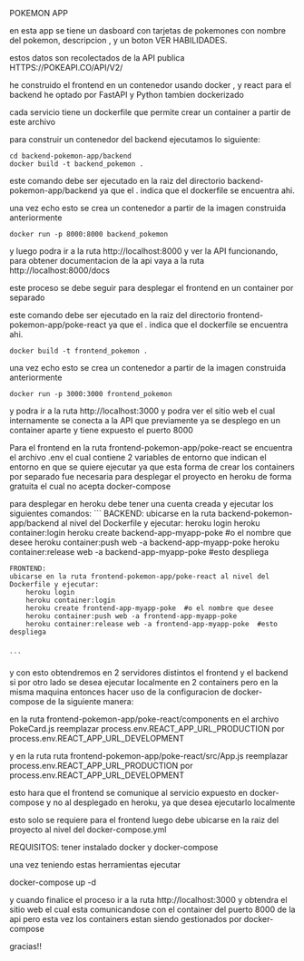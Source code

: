 POKEMON APP

en esta app se tiene un dasboard con tarjetas de pokemones 
con nombre del pokemon, descripcion , y un boton VER HABILIDADES.

estos datos son recolectados de la API publica HTTPS://POKEAPI.CO/API/V2/

he construido el frontend en un contenedor usando docker , y  react
para el backend he optado por FastAPI y Python tambien dockerizado


cada servicio tiene un dockerfile que permite crear un container a partir de este archivo

para construir un contenedor del backend ejecutamos lo siguiente:

```
cd backend-pokemon-app/backend
docker build -t backend_pokemon .

```




este comando debe ser ejecutado en la raiz del directorio backend-pokemon-app/backend  ya que el . indica que el dockerfile se encuentra ahi.

una vez echo esto se crea un contenedor a partir de la imagen construida anteriormente


```
docker run -p 8000:8000 backend_pokemon
```

y luego podra ir a la ruta http://localhost:8000 y ver la API funcionando, para
obtener documentacion de la api vaya a la ruta http://localhost:8000/docs


este proceso se debe seguir para desplegar el frontend en un container por separado

este comando debe ser ejecutado en la raiz del directorio frontend-pokemon-app/poke-react   ya que el . indica que el dockerfile se encuentra ahi.

```
docker build -t frontend_pokemon .
```

una vez echo esto se crea un contenedor a partir de la imagen construida anteriormente

```
docker run -p 3000:3000 frontend_pokemon
```

y podra ir a la ruta http://localhost:3000 y podra ver el sitio web
el cual internamente se conecta a la API que previamente ya se desplego en un container aparte y tiene expuesto el puerto 8000

Para el frontend en la ruta frontend-pokemon-app/poke-react
se encuentra el archivo .env el cual contiene 2 variables de entorno que indican
el entorno en que se quiere ejecutar ya que esta forma de crear los containers
por separado fue necesaria para desplegar el proyecto en heroku de forma gratuita el cual no acepta docker-compose

para desplegar en heroku debe tener una cuenta creada y ejecutar los siguientes comandos:
    ```
    BACKEND:
    ubicarse en la ruta backend-pokemon-app/backend al nivel del Dockerfile y ejecutar:
        heroku login
        heroku container:login
        heroku create backend-app-myapp-poke  #o el nombre que desee
        heroku container:push web -a backend-app-myapp-poke
        heroku container:release web -a backend-app-myapp-poke  #esto despliega

    FRONTEND:
    ubicarse en la ruta frontend-pokemon-app/poke-react al nivel del Dockerfile y ejecutar:
        heroku login
        heroku container:login
        heroku create frontend-app-myapp-poke  #o el nombre que desee
        heroku container:push web -a frontend-app-myapp-poke
        heroku container:release web -a frontend-app-myapp-poke  #esto despliega


    ```
y con esto obtendremos en 2 servidores distintos el frontend y el backend
si por otro lado se desea ejecutar localmente en 2 containers pero en la misma maquina entonces hacer uso de la configuracion de docker-compose de la siguiente manera:


en la ruta frontend-pokemon-app/poke-react/components en el archivo PokeCard.js
reemplazar process.env.REACT_APP_URL_PRODUCTION por process.env.REACT_APP_URL_DEVELOPMENT

y en la ruta ruta frontend-pokemon-app/poke-react/src/App.js 
reemplazar process.env.REACT_APP_URL_PRODUCTION 
por process.env.REACT_APP_URL_DEVELOPMENT

esto hara que el frontend se comunique al servicio expuesto en docker-compose y no al desplegado en heroku, ya que desea ejecutarlo localmente

esto solo se requiere para el frontend luego debe ubicarse en la raiz del proyecto al nivel del docker-compose.yml

REQUISITOS:
tener instalado docker y docker-compose

una vez teniendo estas herramientas ejecutar

docker-compose up -d

y cuando finalice el proceso ir a la ruta http://localhost:3000 y obtendra el sitio web el cual esta comunicandose con el container del puerto  8000 de la api pero esta vez los containers estan siendo gestionados por docker-compose

gracias!!

